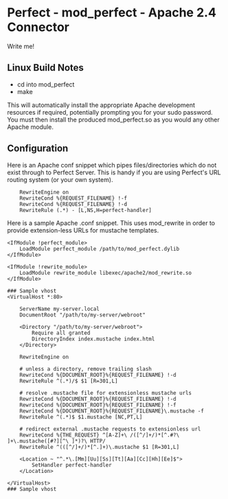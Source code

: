 # Perfect - mod_perfect - Apache 2.4 Connector
Write me!

## Linux Build Notes
* cd into mod_perfect
* make

This will automatically install the appropriate Apache development resources if required, potentially prompting you for your sudo password. You must then install the produced mod_perfect.so as you would any other Apache module.

## Configuration

Here is an Apache conf snippet which pipes files/directories which do not exist through to Perfect Server. This is handy if you are using Perfect's URL routing system (or your own system).

```
	RewriteEngine on
	RewriteCond %{REQUEST_FILENAME} !-f
	RewriteCond %{REQUEST_FILENAME} !-d
	RewriteRule (.*) - [L,NS,H=perfect-handler]

```

Here is a sample Apache .conf snippet. This uses mod_rewrite in order to provide extension-less URLs for mustache templates.

```
<IfModule !perfect_module>
	LoadModule perfect_module /path/to/mod_perfect.dylib
</IfModule>

<IfModule !rewrite_module>
	LoadModule rewrite_module libexec/apache2/mod_rewrite.so
</IfModule>

### Sample vhost
<VirtualHost *:80>

	ServerName my-server.local
	DocumentRoot "/path/to/my-server/webroot"
	
	<Directory "/path/to/my-server/webroot">
		Require all granted
		DirectoryIndex index.mustache index.html
	</Directory>
	
	RewriteEngine on
	
	# unless a directory, remove trailing slash
	RewriteCond %{DOCUMENT_ROOT}%{REQUEST_FILENAME} !-d
	RewriteRule ^(.*)/$ $1 [R=301,L]
	
	# resolve .mustache file for extensionless mustache urls
	RewriteCond %{DOCUMENT_ROOT}%{REQUEST_FILENAME} !-d
	RewriteCond %{DOCUMENT_ROOT}%{REQUEST_FILENAME} !-f
	RewriteCond %{DOCUMENT_ROOT}%{REQUEST_FILENAME}\.mustache -f
	RewriteRule ^(.*)$ $1.mustache [NC,PT,L]
	
	# redirect external .mustache requests to extensionless url
	RewriteCond %{THE_REQUEST} ^[A-Z]+\ /([^/]+/)*[^.#?\ ]+\.mustache([#?][^\ ]*)?\ HTTP/
	RewriteRule ^(([^/]+/)*[^.]+)\.mustache $1 [R=301,L]
	
	<Location ~ "^.*\.[Mm][Uu][Ss][Tt][Aa][Cc][Hh][Ee]$">
		SetHandler perfect-handler
	</Location>

</VirtualHost>
### Sample vhost

```